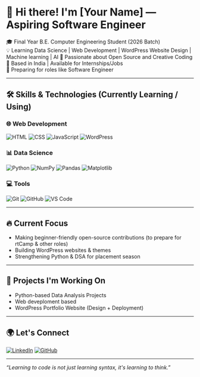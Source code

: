 # 👋 Hi there! I'm [Your Name] — Aspiring Software Engineer

🎓 Final Year B.E. Computer Engineering Student (2026 Batch)  
💡 Learning Data Science | Web Development | WordPress Website Design | Machine learning | AI
🌱 Passionate about Open Source and Creative Coding  
📍 Based in India | Available for Internships/Jobs  
🎯 Preparing for roles like Software Engineer 

---

## 🛠️ Skills & Technologies (Currently Learning / Using)

### 🌐 Web Development
![HTML](https://img.shields.io/badge/-HTML5-E34F26?style=flat&logo=html5&logoColor=white)
![CSS](https://img.shields.io/badge/-CSS3-1572B6?style=flat&logo=css3)
![JavaScript](https://img.shields.io/badge/-JavaScript-F7DF1E?style=flat&logo=javascript&logoColor=black)
![WordPress](https://img.shields.io/badge/-WordPress-21759B?style=flat&logo=wordpress&logoColor=white)

### 📊 Data Science
![Python](https://img.shields.io/badge/-Python-3776AB?style=flat&logo=python&logoColor=white)
![NumPy](https://img.shields.io/badge/-NumPy-013243?style=flat&logo=numpy)
![Pandas](https://img.shields.io/badge/-Pandas-150458?style=flat&logo=pandas)
![Matplotlib](https://img.shields.io/badge/-Matplotlib-ff4088?style=flat)

### 💻 Tools
![Git](https://img.shields.io/badge/-Git-F05032?style=flat&logo=git&logoColor=white)
![GitHub](https://img.shields.io/badge/-GitHub-181717?style=flat&logo=github)
![VS Code](https://img.shields.io/badge/-VSCode-007ACC?style=flat&logo=visual-studio-code)

---

## 🔥 Current Focus
- Making beginner-friendly open-source contributions (to prepare for rtCamp & other roles)
- Building WordPress websites & themes
- Strengthening Python & DSA for placement season

---

## 📌 Projects I'm Working On
- Python-based Data Analysis Projects
- Web deveploment based
- WordPress Portfolio Website (Design + Deployment)

---

## 🌍 Let's Connect

[![LinkedIn](https://img.shields.io/badge/-LinkedIn-0A66C2?style=flat&logo=linkedin&logoColor=white)](www.linkedin.com/in/bhageshri-g-b5866a321)
[![GitHub](https://img.shields.io/badge/-GitHub-000?style=flat&logo=github&logoColor=white)](https://github.com/Bhageshree-Giri)


---

_“Learning to code is not just learning syntax, it's learning to think.”_


